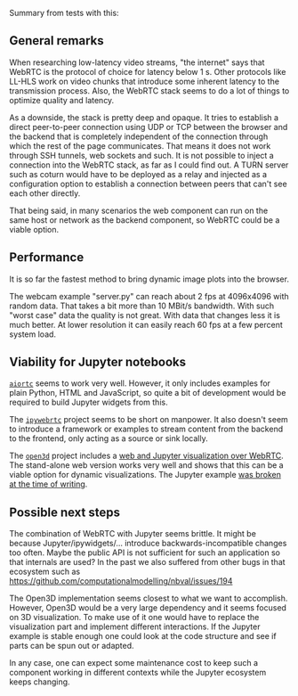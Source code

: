 Summary from tests with this:

## General remarks

When researching low-latency video streams, "the internet" says that WebRTC is the protocol of choice for latency below 1 s. Other protocols like LL-HLS work on video chunks that introduce some inherent latency to the transmission process. Also, the WebRTC stack seems to do a lot of things to optimize quality and latency.

As a downside, the stack is pretty deep and opaque. It tries to establish a direct peer-to-peer connection using UDP or TCP between the browser and the backend that is completely independent of the connection through which the rest of the page communicates. That means it does not work through SSH tunnels, web sockets and such. It is not possible to inject a connection into the WebRTC stack, as far as I could find out. A TURN server such as coturn would have to be deployed as a relay and injected as a configuration option to establish a connection between peers that can't see each other directly.

That being said, in many scenarios the web component can run on the same host or network as the backend component, so WebRTC could be a viable option.

## Performance

It is so far the fastest method to bring dynamic image plots into the browser.

The webcam example "server.py" can reach about 2 fps at 4096x4096 with random data. That takes a bit more than 10 MBit/s bandwidth. With such "worst case" data the quality is not great. With data that changes less it is much better. At lower resolution it can easily reach 60 fps at a few percent system load.

## Viability for Jupyter notebooks

[`aiortc`](https://aiortc.readthedocs.io/en/latest/) seems to work very well. However, it only includes examples for plain Python, HTML and JavaScript, so quite a bit of development would be required to build Jupyter widgets from this.

The [`ipywebrtc`](https://ipywebrtc.readthedocs.io/en/latest/index.html) project seems to be short on manpower. It also doesn't seem to introduce a framework or examples to stream content from the backend to the frontend, only acting as a source or sink locally.

The [`open3d`](https://github.com/isl-org/Open3D/) project includes a [web and Jupyter visualization over WebRTC](http://www.open3d.org/docs/release/tutorial/visualization/web_visualizer.html). The stand-alone web version works very well and shows that this can be a viable option for dynamic visualizations. The Jupyter example [was broken at the time of writing](https://github.com/isl-org/Open3D/issues/6030).

## Possible next steps

The combination of WebRTC with Jupyter seems brittle. It might be because Jupyter/ipywidgets/... introduce backwards-incompatible changes too often. Maybe the public API is not sufficient for such an application so that internals are used? In the past we also suffered from other bugs in that ecosystem such as https://github.com/computationalmodelling/nbval/issues/194

The Open3D implementation seems closest to what we want to accomplish. However, Open3D would be a very large dependency and it seems focused on 3D visualization. To make use of it one would have to replace the visualization part and implement different interactions. If the Jupyter example is stable enough one could look at the code structure and see if parts can be spun out or adapted.

In any case, one can expect some maintenance cost to keep such a component working in different contexts while the Jupyter ecosystem keeps changing.

